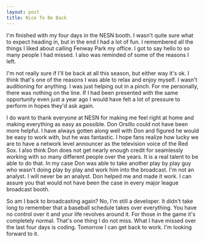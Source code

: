 ```yaml
---
layout: post
title: Nice To Be Back
---
```


I'm finished with my four days in the NESN booth. I wasn't quite sure what to expect heading in, but in the end I had a lot of fun. I remembered all the things I liked about calling Fenway Park my office. I got to say hello to so many people I had missed. I also was reminded of some of the reasons I left.

I'm not really sure if I'll be back at all this season, but either way it's ok. I think that's one of the reasons I was able to relax and enjoy myself. I wasn't auditioning for anything. I was just helping out in a pinch. For me personally, there was nothing on the line. If I had been presented with the same opportunity even just a year ago I would have felt a lot of pressure to perform in hopes they'd ask again. 

I do want to thank everyone at NESN for making me feel right at home and making everything as easy as possible. Don Orsillo could not have been more helpful. I have always gotten along well with Don and figured he would be easy to work with, but he was fantastic. I hope fans realize how lucky we are to have a network level announcer as the television voice of the Red Sox. I also think Don does not get nearly enough credit for seamlessly working with so many different people over the years. It is a real talent to be able to do that. In my case Don was able to take another play by play guy who wasn't doing play by play and work him into the broadcast. I'm not an analyst. I will never be an analyst. Don helped me and made it work. I can assure you that would not have been the case in every major league broadcast booth. 

So am I back to broadcasting again? No, I'm still a developer. It didn't take long to remember that a baseball schedule takes over everything. You have no control over it and your life revolves around it. For those in the game it's completely normal. That's one thing I do not miss. What I have missed over the last four days is coding. Tomorrow I can get back to work. I'm looking forward to it. 
